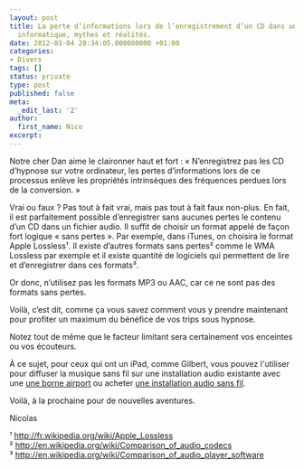 ```yaml
---
layout: post
title: La perte d’informations lors de l’enregistrement d’un CD dans un fichier audio
  informatique, mythes et réalités.
date: 2012-03-04 20:34:05.000000000 +01:00
categories:
- Divers
tags: []
status: private
type: post
published: false
meta:
  _edit_last: '2'
author:
  first_name: Nico
excerpt:
---
```

<p>Notre cher Dan aime le claironner haut et fort : « N’enregistrez pas les CD d’hypnose sur votre ordinateur, les pertes d’informations lors de ce processus enlève les propriétés intrinsèques des fréquences perdues lors de la conversion. »</p>
<p>Vrai ou faux ? Pas tout à fait vrai, mais pas tout à fait faux non-plus. En fait, il est parfaitement possible d’enregistrer sans aucunes pertes le contenu d’un CD dans un fichier audio. Il suffit de choisir un format appelé de façon fort logique « sans pertes ». Par exemple, dans iTunes, on choisira le format Apple Lossless¹. Il existe d’autres formats sans pertes² comme le WMA Lossless par exemple et il existe quantité de logiciels qui permettent de lire et d’enregistrer dans ces formats³.</p>
<p>Or donc, n’utilisez pas les formats MP3 ou AAC, car ce ne sont pas des formats sans pertes.</p>
<p>Voilà, c’est dit, comme ça vous savez comment vous y prendre maintenant pour profiter un maximum du bénéfice de vos trips sous hypnose.</p>
<p>Notez tout de même que le facteur limitant sera certainement vos enceintes ou vos écouteurs.</p>
<p>À ce sujet, pour ceux qui ont un iPad, comme Gilbert, vous pouvez l'utiliser pour diffuser la musique sans fil sur une installation audio existante avec une <a href="http://bit.ly/AsIB70">une borne airport</a> ou acheter <a href="http://bit.ly/x6CssN">une installation audio sans fil</a>.</p>
<p>Voilà, à la prochaine pour de nouvelles aventures.</p>
<p>Nicolas</p>
<p>¹ <a title="" href="http://fr.wikipedia.org/wiki/Apple_Lossless">http://fr.wikipedia.org/wiki/Apple_Lossless</a><br />
² <a title="" href="http://en.wikipedia.org/wiki/Comparison_of_audio_codecs">http://en.wikipedia.org/wiki/Comparison_of_audio_codecs</a><br />
³ <a title="" href="http://en.wikipedia.org/wiki/Comparison_of_audio_player_software">http://en.wikipedia.org/wiki/Comparison_of_audio_player_software</a></p>
